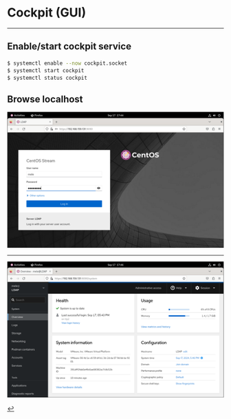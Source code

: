 # Cockpit (GUI)
---
## Enable/start cockpit service
```bash
$ systemctl enable --now cockpit.socket
$ systemctl start cockpit
$ systemctl status cockpit
```

## Browse localhost
![Cockpit Login](/assets/img/cockpit_login.png)

---

![Cockpit Dashboard](/assets/img/cockpit_dashboard.png)

[↩️](../Linux.html)
